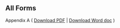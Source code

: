 <!-- # Appendix A: Forms

## Individual Forms 
<a href="./assets/forms/Form%201.docx" download>Form 1 - Section 94 Originating Summons Form</a>

<a href="./assets/forms/Form%202.docx" download>Form 2 - Notice of Section 94 Originating Summons Form</a>

<a href="./assets/forms/Form%203.docx" download>Form 3 - Writ Form</a>

<a href="./assets/forms/Form%204.docx" download>Form 4 - Summons Form</a>

<a href="./assets/forms/Form%205.docx" download>Form 5 - Notice of Renewal Form</a>

<a href="./assets/forms/Form%206.docx" download>Form 6 - Statement of Claim (Divorce/Judicial Separation) Form</a>

<a href="./assets/forms/Form%207.docx" download>Form 7 - Statement of Claim (Rescission of Judgment of Judicial Separation) Form</a>

<a href="./assets/forms/Form%208.docx" download>Form 8 - Statement of Particulars Form</a>

<a href="./assets/forms/Form%209.docx" download>Form 9 - Notice of Proceedings (Other Party) Form</a>

<a href="./assets/forms/Form%2010.docx" download>Form 10 - Agreed Parenting Plan Form</a>

<a href="./assets/forms/Form%2011.docx" download>Form 11 - Plaintiff's Proposed Parenting Plan Form</a>

<a href="./assets/forms/Form%2012.docx" download>Form 12 - Agreed Matrimonial Property Plan Form</a>

<a href="./assets/forms/Form%2013.docx" download>Form 13 - Particulars of Housing Arrangement Form</a>

<a href="./assets/forms/Form%2014.docx" download>Form 14 - Plaintiff's Proposed Matrimonial Property Plan Form</a>

<a href="./assets/forms/Form%2015.docx" download>Form 15 - Acknowledgement of Service (Other Party) Form</a>

<a href="./assets/forms/Form%2016.docx" download>Form 16 - Memorandum of Appearance (Other Party) Form</a>

<a href="./assets/forms/Form%2017.docx" download>Form 17 - Acknowledgement of Service (Defendant) Form</a>

<a href="./assets/forms/Form%2018.docx" download>Form 18 - Memorandum of Appearance (Defendant) Form</a>

<a href="./assets/forms/Form%2019.docx" download>Form 19 - Notice of Proceedings (Advertisement) Form</a>

<a href="./assets/forms/Form%2020.docx" download>Form 20 - Affidavit of Service Form</a>

<a href="./assets/forms/Form%2021.docx" download>Form 21 - Defence and/or Counterclaim Form</a>

<a href="./assets/forms/Form%2022.docx" download>Form 22 - Other Pleading Form</a>

<a href="./assets/forms/Form%2023.docx" download>Form 23 - Defendant's Agreement (Parenting Plan) Form</a>

<a href="./assets/forms/Form%2024.docx" download>Form 24 - Defendant's Proposed Parenting Plan Form</a>

<a href="./assets/forms/Form%2025.docx" download>Form 25 - Defendant's Agreement (Matrimonial Property Plan) Form</a>

<a href="./assets/forms/Form%2026.docx" download>Form 26 - Defendant's Proposed Matrimonial Property Plan Form</a>

<a href="./assets/forms/Form%2027.docx" download>Form 27 - Notice of Discontinuance Form</a>

<a href="./assets/forms/Form%2028.docx" download>Form 28 - Request for Setting Down Form</a>

<a href="./assets/forms/Form%2029.docx" download>Form 29 - Request for Setting Down Form</a>

<a href="./assets/forms/Form%2030.docx" download>Form 30 - Interim Judgment Form</a>

<a href="./assets/forms/Form%2031.docx" download>Form 31 - Judgment of Judicial Separation Form</a>

<a href="./assets/forms/Form%2032.docx" download>Form 32 - Order of Court Form</a>

<a href="./assets/forms/Form%2033.docx" download>Form 33 - Certificate of Final Judgment Form</a>

<a href="./assets/forms/Form%2034.docx" download>Form 34 - Garnishee Order to Show Cause</a>

<a href="./assets/forms/Form%2035.docx" download>Form 35 - Garnishee Order</a>

<a href="./assets/forms/Form%2036.docx" download>Form 36 - Order for Issue Between Applicant and Garnishee</a>

<a href="./assets/forms/Form%2037.docx" download>Form 37 - Originating Summons for Adoption</a>

<a href="./assets/forms/Form%2038.docx" download>Form 38 - Adoption Statement</a>

<a href="./assets/forms/Form%2039.docx" download>Form 39 - Consent to Adoption Order and Dispensation of Service of Documents</a>

<a href="./assets/forms/Form%2040.docx" download>Form 40 - Request for Further Hearing of Originating Summons</a>

<a href="./assets/forms/Form%2041.docx" download>Form 41 - Interim Adoption Order</a>

<a href="./assets/forms/Form%2042.docx" download>Form 42 - Adoption Order (where child is born in Singapore)</a>

<a href="./assets/forms/Form%2043.docx" download>Form 43 - Adoption Order (where child is born outside Singapore)</a>

<a href="./assets/forms/Form%2044.docx" download>Form 44 - Order of Court</a>

<a href="./assets/forms/Form%2045.docx" download>Form 45 - Summons</a>

<a href="./assets/forms/Form%2046.docx" download>Form 46 - Notice of Commencement of Proceedingds in the Syariah Court</a>

<a href="./assets/forms/Form%2047.docx" download>Form 47 - Originating Summons</a>

<a href="./assets/forms/Form%2048.docx" download>Form 48 - Ex Parte Originating Summons</a>

<a href="./assets/forms/Form%2049.docx" download>Form 49 - Form of Oath</a>

<a href="./assets/forms/Form%2050.docx" download>Form 50 - Form of Affirmation</a>

<a href="./assets/forms/Form%2051.docx" download>Form 51 - Statement for Probate or Administration</a>

<a href="./assets/forms/Form%2052.docx" download>Form 52 - Certificate of Results of Caveat and Probate Application Searches</a>

<a href="./assets/forms/Form%2053.docx" download>Form 53 - Renunciation</a>

<a href="./assets/forms/Form%2054.docx" download>Form 54 - Administration Oath</a>

<a href="./assets/forms/Form%2055.docx" download>Form 55 - Administration Bond</a>

<a href="./assets/forms/Form%2056.docx" download>Form 56 - Grants</a>

<a href="./assets/forms/Form%2057.docx" download>Form 57 - Caveat</a>

<a href="./assets/forms/Form%2058.docx" download>Form 58 - Warning to Caveator</a>

<a href="./assets/forms/Form%2059.docx" download>Form 59 - Appearance to Warning or Citation</a>

<a href="./assets/forms/Form%2060.docx" download>Form 60 - Citations</a> -->

## All Forms

Appendix A ( <a href="./assets/Appendices/Appendix_A.pdf" download>Download PDF</a> \| <a href="./assets/Appendices/Appendix_A.docx" download>Download Word doc</a> )

